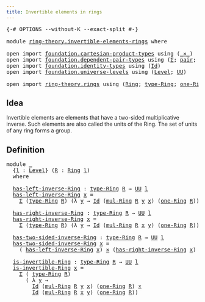 ```yaml
---
title: Invertible elements in rings
---
```


<pre class="Agda"><a id="54" class="Symbol">{-#</a> <a id="58" class="Keyword">OPTIONS</a> <a id="66" class="Pragma">--without-K</a> <a id="78" class="Pragma">--exact-split</a> <a id="92" class="Symbol">#-}</a>

<a id="97" class="Keyword">module</a> <a id="104" href="ring-theory.invertible-elements-rings.html" class="Module">ring-theory.invertible-elements-rings</a> <a id="142" class="Keyword">where</a>

<a id="149" class="Keyword">open</a> <a id="154" class="Keyword">import</a> <a id="161" href="foundation.cartesian-product-types.html" class="Module">foundation.cartesian-product-types</a> <a id="196" class="Keyword">using</a> <a id="202" class="Symbol">(</a><a id="203" href="foundation-core.cartesian-product-types.html#577" class="Function Operator">_×_</a><a id="206" class="Symbol">)</a>
<a id="208" class="Keyword">open</a> <a id="213" class="Keyword">import</a> <a id="220" href="foundation.dependent-pair-types.html" class="Module">foundation.dependent-pair-types</a> <a id="252" class="Keyword">using</a> <a id="258" class="Symbol">(</a><a id="259" href="foundation-core.dependent-pair-types.html#502" class="Record">Σ</a><a id="260" class="Symbol">;</a> <a id="262" href="foundation-core.dependent-pair-types.html#575" class="InductiveConstructor">pair</a><a id="266" class="Symbol">;</a> <a id="268" href="foundation-core.dependent-pair-types.html#592" class="Field">pr1</a><a id="271" class="Symbol">;</a> <a id="273" href="foundation-core.dependent-pair-types.html#604" class="Field">pr2</a><a id="276" class="Symbol">)</a>
<a id="278" class="Keyword">open</a> <a id="283" class="Keyword">import</a> <a id="290" href="foundation.identity-types.html" class="Module">foundation.identity-types</a> <a id="316" class="Keyword">using</a> <a id="322" class="Symbol">(</a><a id="323" href="foundation-core.identity-types.html#641" class="Datatype">Id</a><a id="325" class="Symbol">)</a>
<a id="327" class="Keyword">open</a> <a id="332" class="Keyword">import</a> <a id="339" href="foundation.universe-levels.html" class="Module">foundation.universe-levels</a> <a id="366" class="Keyword">using</a> <a id="372" class="Symbol">(</a><a id="373" href="Agda.Primitive.html#597" class="Postulate">Level</a><a id="378" class="Symbol">;</a> <a id="380" href="foundation-core.universe-levels.html#222" class="Primitive">UU</a><a id="382" class="Symbol">)</a>

<a id="385" class="Keyword">open</a> <a id="390" class="Keyword">import</a> <a id="397" href="ring-theory.rings.html" class="Module">ring-theory.rings</a> <a id="415" class="Keyword">using</a> <a id="421" class="Symbol">(</a><a id="422" href="ring-theory.rings.html#2458" class="Function">Ring</a><a id="426" class="Symbol">;</a> <a id="428" href="ring-theory.rings.html#2715" class="Function">type-Ring</a><a id="437" class="Symbol">;</a> <a id="439" href="ring-theory.rings.html#7884" class="Function">one-Ring</a><a id="447" class="Symbol">;</a> <a id="449" href="ring-theory.rings.html#6433" class="Function">mul-Ring</a><a id="457" class="Symbol">)</a>
</pre>
## Idea

Invertible elements are elements that have a two-sided multiplicative inverse. Such elements are also called the units of the Ring. The set of units of any ring forms a group.

## Definition

<pre class="Agda"><a id="673" class="Keyword">module</a> <a id="680" href="ring-theory.invertible-elements-rings.html#680" class="Module">_</a>
  <a id="684" class="Symbol">{</a><a id="685" href="ring-theory.invertible-elements-rings.html#685" class="Bound">l</a> <a id="687" class="Symbol">:</a> <a id="689" href="Agda.Primitive.html#597" class="Postulate">Level</a><a id="694" class="Symbol">}</a> <a id="696" class="Symbol">(</a><a id="697" href="ring-theory.invertible-elements-rings.html#697" class="Bound">R</a> <a id="699" class="Symbol">:</a> <a id="701" href="ring-theory.rings.html#2458" class="Function">Ring</a> <a id="706" href="ring-theory.invertible-elements-rings.html#685" class="Bound">l</a><a id="707" class="Symbol">)</a>
  <a id="711" class="Keyword">where</a>
  
  <a id="722" href="ring-theory.invertible-elements-rings.html#722" class="Function">has-left-inverse-Ring</a> <a id="744" class="Symbol">:</a> <a id="746" href="ring-theory.rings.html#2715" class="Function">type-Ring</a> <a id="756" href="ring-theory.invertible-elements-rings.html#697" class="Bound">R</a> <a id="758" class="Symbol">→</a> <a id="760" href="foundation-core.universe-levels.html#222" class="Primitive">UU</a> <a id="763" href="ring-theory.invertible-elements-rings.html#685" class="Bound">l</a>
  <a id="767" href="ring-theory.invertible-elements-rings.html#722" class="Function">has-left-inverse-Ring</a> <a id="789" href="ring-theory.invertible-elements-rings.html#789" class="Bound">x</a> <a id="791" class="Symbol">=</a>
    <a id="797" href="foundation-core.dependent-pair-types.html#502" class="Record">Σ</a> <a id="799" class="Symbol">(</a><a id="800" href="ring-theory.rings.html#2715" class="Function">type-Ring</a> <a id="810" href="ring-theory.invertible-elements-rings.html#697" class="Bound">R</a><a id="811" class="Symbol">)</a> <a id="813" class="Symbol">(λ</a> <a id="816" href="ring-theory.invertible-elements-rings.html#816" class="Bound">y</a> <a id="818" class="Symbol">→</a> <a id="820" href="foundation-core.identity-types.html#641" class="Datatype">Id</a> <a id="823" class="Symbol">(</a><a id="824" href="ring-theory.rings.html#6433" class="Function">mul-Ring</a> <a id="833" href="ring-theory.invertible-elements-rings.html#697" class="Bound">R</a> <a id="835" href="ring-theory.invertible-elements-rings.html#816" class="Bound">y</a> <a id="837" href="ring-theory.invertible-elements-rings.html#789" class="Bound">x</a><a id="838" class="Symbol">)</a> <a id="840" class="Symbol">(</a><a id="841" href="ring-theory.rings.html#7884" class="Function">one-Ring</a> <a id="850" href="ring-theory.invertible-elements-rings.html#697" class="Bound">R</a><a id="851" class="Symbol">))</a>
  
  <a id="859" href="ring-theory.invertible-elements-rings.html#859" class="Function">has-right-inverse-Ring</a> <a id="882" class="Symbol">:</a> <a id="884" href="ring-theory.rings.html#2715" class="Function">type-Ring</a> <a id="894" href="ring-theory.invertible-elements-rings.html#697" class="Bound">R</a> <a id="896" class="Symbol">→</a> <a id="898" href="foundation-core.universe-levels.html#222" class="Primitive">UU</a> <a id="901" href="ring-theory.invertible-elements-rings.html#685" class="Bound">l</a>
  <a id="905" href="ring-theory.invertible-elements-rings.html#859" class="Function">has-right-inverse-Ring</a> <a id="928" href="ring-theory.invertible-elements-rings.html#928" class="Bound">x</a> <a id="930" class="Symbol">=</a>
    <a id="936" href="foundation-core.dependent-pair-types.html#502" class="Record">Σ</a> <a id="938" class="Symbol">(</a><a id="939" href="ring-theory.rings.html#2715" class="Function">type-Ring</a> <a id="949" href="ring-theory.invertible-elements-rings.html#697" class="Bound">R</a><a id="950" class="Symbol">)</a> <a id="952" class="Symbol">(λ</a> <a id="955" href="ring-theory.invertible-elements-rings.html#955" class="Bound">y</a> <a id="957" class="Symbol">→</a> <a id="959" href="foundation-core.identity-types.html#641" class="Datatype">Id</a> <a id="962" class="Symbol">(</a><a id="963" href="ring-theory.rings.html#6433" class="Function">mul-Ring</a> <a id="972" href="ring-theory.invertible-elements-rings.html#697" class="Bound">R</a> <a id="974" href="ring-theory.invertible-elements-rings.html#928" class="Bound">x</a> <a id="976" href="ring-theory.invertible-elements-rings.html#955" class="Bound">y</a><a id="977" class="Symbol">)</a> <a id="979" class="Symbol">(</a><a id="980" href="ring-theory.rings.html#7884" class="Function">one-Ring</a> <a id="989" href="ring-theory.invertible-elements-rings.html#697" class="Bound">R</a><a id="990" class="Symbol">))</a>
  
  <a id="998" href="ring-theory.invertible-elements-rings.html#998" class="Function">has-two-sided-inverse-Ring</a> <a id="1025" class="Symbol">:</a> <a id="1027" href="ring-theory.rings.html#2715" class="Function">type-Ring</a> <a id="1037" href="ring-theory.invertible-elements-rings.html#697" class="Bound">R</a> <a id="1039" class="Symbol">→</a> <a id="1041" href="foundation-core.universe-levels.html#222" class="Primitive">UU</a> <a id="1044" href="ring-theory.invertible-elements-rings.html#685" class="Bound">l</a>
  <a id="1048" href="ring-theory.invertible-elements-rings.html#998" class="Function">has-two-sided-inverse-Ring</a> <a id="1075" href="ring-theory.invertible-elements-rings.html#1075" class="Bound">x</a> <a id="1077" class="Symbol">=</a>
    <a id="1083" class="Symbol">(</a> <a id="1085" href="ring-theory.invertible-elements-rings.html#722" class="Function">has-left-inverse-Ring</a> <a id="1107" href="ring-theory.invertible-elements-rings.html#1075" class="Bound">x</a><a id="1108" class="Symbol">)</a> <a id="1110" href="foundation-core.cartesian-product-types.html#577" class="Function Operator">×</a> <a id="1112" class="Symbol">(</a><a id="1113" href="ring-theory.invertible-elements-rings.html#859" class="Function">has-right-inverse-Ring</a> <a id="1136" href="ring-theory.invertible-elements-rings.html#1075" class="Bound">x</a><a id="1137" class="Symbol">)</a>
    
  <a id="1146" href="ring-theory.invertible-elements-rings.html#1146" class="Function">is-invertible-Ring</a> <a id="1165" class="Symbol">:</a> <a id="1167" href="ring-theory.rings.html#2715" class="Function">type-Ring</a> <a id="1177" href="ring-theory.invertible-elements-rings.html#697" class="Bound">R</a> <a id="1179" class="Symbol">→</a> <a id="1181" href="foundation-core.universe-levels.html#222" class="Primitive">UU</a> <a id="1184" href="ring-theory.invertible-elements-rings.html#685" class="Bound">l</a>
  <a id="1188" href="ring-theory.invertible-elements-rings.html#1146" class="Function">is-invertible-Ring</a> <a id="1207" href="ring-theory.invertible-elements-rings.html#1207" class="Bound">x</a> <a id="1209" class="Symbol">=</a>
    <a id="1215" href="foundation-core.dependent-pair-types.html#502" class="Record">Σ</a> <a id="1217" class="Symbol">(</a> <a id="1219" href="ring-theory.rings.html#2715" class="Function">type-Ring</a> <a id="1229" href="ring-theory.invertible-elements-rings.html#697" class="Bound">R</a><a id="1230" class="Symbol">)</a>
      <a id="1238" class="Symbol">(</a> <a id="1240" class="Symbol">λ</a> <a id="1242" href="ring-theory.invertible-elements-rings.html#1242" class="Bound">y</a> <a id="1244" class="Symbol">→</a>
        <a id="1254" href="foundation-core.identity-types.html#641" class="Datatype">Id</a> <a id="1257" class="Symbol">(</a><a id="1258" href="ring-theory.rings.html#6433" class="Function">mul-Ring</a> <a id="1267" href="ring-theory.invertible-elements-rings.html#697" class="Bound">R</a> <a id="1269" href="ring-theory.invertible-elements-rings.html#1242" class="Bound">y</a> <a id="1271" href="ring-theory.invertible-elements-rings.html#1207" class="Bound">x</a><a id="1272" class="Symbol">)</a> <a id="1274" class="Symbol">(</a><a id="1275" href="ring-theory.rings.html#7884" class="Function">one-Ring</a> <a id="1284" href="ring-theory.invertible-elements-rings.html#697" class="Bound">R</a><a id="1285" class="Symbol">)</a> <a id="1287" href="foundation-core.cartesian-product-types.html#577" class="Function Operator">×</a>
        <a id="1297" href="foundation-core.identity-types.html#641" class="Datatype">Id</a> <a id="1300" class="Symbol">(</a><a id="1301" href="ring-theory.rings.html#6433" class="Function">mul-Ring</a> <a id="1310" href="ring-theory.invertible-elements-rings.html#697" class="Bound">R</a> <a id="1312" href="ring-theory.invertible-elements-rings.html#1207" class="Bound">x</a> <a id="1314" href="ring-theory.invertible-elements-rings.html#1242" class="Bound">y</a><a id="1315" class="Symbol">)</a> <a id="1317" class="Symbol">(</a><a id="1318" href="ring-theory.rings.html#7884" class="Function">one-Ring</a> <a id="1327" href="ring-theory.invertible-elements-rings.html#697" class="Bound">R</a><a id="1328" class="Symbol">))</a>
</pre>